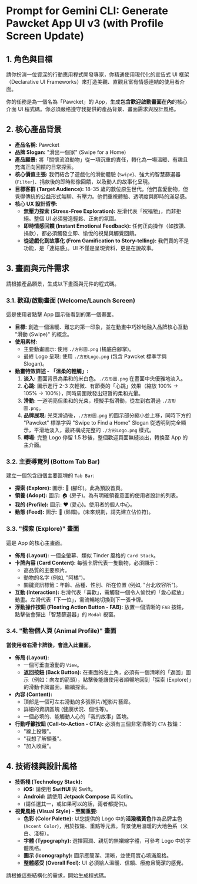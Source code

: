 # **Prompt for Gemini CLI: Generate Pawcket App UI v3 (with Profile Screen Update)**

## **1. 角色與目標**

請你扮演一位資深的行動應用程式開發專家，你精通使用現代化的宣告式 UI 框架（Declarative UI Frameworks）來打造美觀、直觀且富有情感連結的使用者介面。

你的任務是為一個名為「Pawcket」的 App，生成**包含歡迎啟動畫面在內**的核心介面 UI 程式碼。你必須嚴格遵守我提供的產品背景、畫面需求與設計風格。

## **2. 核心產品背景**

- **產品名稱:** Pawcket
- **品牌 Slogan:** "滑出一個家" (Swipe for a Home)
- **產品願景:** 將「關懷流浪動物」從一項沉重的責任，轉化為一場溫暖、有趣且充滿正向回饋的日常探索。
- **核心價值主張:** 我們結合了遊戲化的滑動體驗 (`Swipe`)、強大的智慧篩選器 (`Filter`)、捐款後的即時影像回饋，以及動人的故事化呈現。
- **目標客群 (Target Audience):** 18-35 歲的數位原生世代。他們喜愛動物，但覺得傳統的公益形式無聊、有壓力。他們重視體驗、透明度與即時的滿足感。
- **核心 UX 設計哲學:**
  - **無壓力探索 (Stress-Free Exploration):** 左滑代表「祝福牠」，而非拒絕。整個 UI 必須營造輕鬆、正向的氛圍。
  - **即時情感回饋 (Instant Emotional Feedback):** 任何正向操作（如按讚、捐款），都必須觸發立即、愉悅的視覺與觸覺回饋。
  - **從遊戲化到故事化 (From Gamification to Story-telling):** 我們賣的不是功能，是「連結感」。UI 不僅是呈現資料，更是在說故事。

## **3. 畫面與元件需求**

請根據產品願景，生成以下畫面與元件的程式碼。

### **3.1. 歡迎/啟動畫面 (Welcome/Launch Screen)**

這是使用者點擊 App 圖示後看到的第一個畫面。

- **目標:** 創造一個溫暖、難忘的第一印象，並在動畫中巧妙地融入品牌核心互動 "滑動 (Swipe)" 的概念。
- **使用素材:**
  - 主要動畫圖示: 使用 `./方形圖.png` (橘底白腳掌)。
  - 最終 Logo 呈現: 使用 `./方形Logo.png` (包含 Pawcket 標準字與 Slogan)。
- **動畫特效詳述 - 「溫柔的輕觸」:**
  1.  **淡入:** 畫面背景為柔和的米白色。`./方形圖.png` 在畫面中央優雅地淡入。
  2.  **心跳:** 圖示進行 2-3 次輕微、有節奏的「心跳」效果（縮放 100% -> 105% -> 100%），同時周圍散發出短暫的柔和光暈。
  3.  **滑動:** 一道明亮但柔和的光束，模擬手指滑動，從左到右滑過 `./方形圖.png`。
  4.  **品牌展現:** 光束滑過後，`./方形圖.png` 的圖示部分縮小並上移，同時下方的 "Pawcket" 標準字與 "Swipe to Find a Home" Slogan 從透明到完全顯示，平滑地淡入，最終構成完整的 `./方形Logo.png` 樣式。
  5.  **轉場:** 完整 Logo 停留 1.5 秒後，整個歡迎頁面無縫淡出，轉換至 App 的主介面。

### **3.2. 主要導覽列 (Bottom Tab Bar)**

建立一個包含四個主要區塊的 `Tab Bar`:

- **探索 (Explore):** 圖示: 🐾 (腳印)。此為預設首頁。
- **領養 (Adopt):** 圖示: 🏠 (房子)。為有明確領養意圖的使用者設計的列表。
- **我的 (Profile):** 圖示: ❤️ (愛心)。使用者的個人中心。
- **動態 (Feed):** 圖示: 🔔 (鈴鐺)。(未來規劃，請先建立佔位符)。

### **3.3. "探索 (Explore)" 畫面**

這是 App 的核心主畫面。

- **佈局 (Layout):** 一個全螢幕、類似 Tinder 風格的 `Card Stack`。
- **卡牌內容 (Card Content):** 每張卡牌代表一隻動物，必須顯示：
  - 高品質的主要照片。
  - 動物的名字 (例如, "阿橘")。
  - 關鍵資訊標籤：年齡、品種、性別、所在位置 (例如, "台北收容所")。
- **互動 (Interaction):** 右滑代表「喜歡」，需觸發一個令人愉悅的「愛心綻放」動畫。左滑代表「下一位」，需流暢地切換到下一張卡牌。
- **浮動操作按鈕 (Floating Action Button - FAB):** 放置一個清晰的 `FAB` 按鈕，點擊後會彈出「智慧篩選器」的 `Modal` 視窗。

### **3.4. "動物個人頁 (Animal Profile)" 畫面**

**當使用者右滑卡牌後，會進入此畫面。**

- **佈局 (Layout):**
  - 一個可垂直滾動的 `View`。
  - **返回按鈕 (Back Button):** 在畫面的左上角，必須有一個清晰的「返回」圖示（例如：向左的箭頭），點擊後能讓使用者順暢地回到「探索 (Explore)」的滑動卡牌畫面，繼續探索。
- **內容 (Content):**
  - 頂部是一個可左右滑動的多張照片/短影片藝廊。
  - 詳細的資訊區塊 (健康狀況、個性等)。
  - 一個必填的、能觸動人心的「我的故事」區塊。
- **行動呼籲按鈕 (Call-to-Action - CTA):** 必須有三個非常清晰的 `CTA` 按鈕：
  - "線上投餵"。
  - "我想了解領養"。
  - "加入收藏"。

## **4. 技術棧與設計風格**

- **技術棧 (Technology Stack):**
  - **iOS:** 請使用 **SwiftUI** 與 Swift。
  - **Android:** 請使用 **Jetpack Compose** 與 Kotlin。
  - (請任選其一，或如果可以的話，兩者都提供)。
- **視覺風格 (Visual Style) - 至關重要:**
  - **色彩 (Color Palette):** 以您提供的 Logo 中的**活潑橘黃色**作為品牌主色 (`Accent Color`)，用於按鈕、重點等元素。背景使用溫暖的大地色系（米白、淺棕）。
  - **字體 (Typography):** 選擇圓潤、親切的無襯線字體，可參考 Logo 中的字體風格。
  - **圖示 (Iconography):** 圖示應簡潔、清晰，並使用實心填滿風格。
  - **整體感受 (Overall Feel):** UI 必須給人溫暖、信賴、療癒且簡潔的感覺。

請根據這些結構化的需求，開始生成程式碼。
